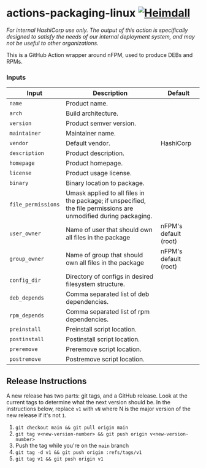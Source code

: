 # actions-packaging-linux [![Heimdall](https://heimdall.hashicorp.services/api/v1/assets/actions-packaging-linux/badge.svg?key=a504c3bd609f201a9718f56fc5e56613de4d6a052794adf9b06b2a529ddd741a)](https://heimdall.hashicorp.services/site/assets/actions-packaging-linux)

_For internal HashiCorp use only. The output of this action is specifically designed to satisfy the needs of our internal deployment system, and may not be useful to other organizations._

This is a GitHub Action wrapper around nFPM, used to produce DEBs and RPMs.

### Inputs

| Input              | Description                                               | Default                |
| ------------------ | --------------------------------------------------------- | ---------------------- |
| `name`       | Product name.  |                        |
| `arch`       | Build architecture.                      |                |
| `version`    | Product semver version. |  |
| `maintainer` | Maintainer name. | |
| `vendor`     | Default vendor. | HashiCorp |
| `description` | Product description. | |
| `homepage`    | Product homepage. | |
| `license`     | Product usage license. | |
| `binary`      | Binary location to package. | |
| `file_permissions` | Umask applied to all files in the package; if unspecified, the file permissions are unmodified during packaging. | |
| `user_owner` | Name of user that should own all files in the package | nFPM's default (root) |
| `group_owner` | Name of group that should own all files in the package | nFPM's default (root) |
| `config_dir`  | Directory of configs in desired filesystem structure. | |
| `deb_depends` | Comma separated list of deb dependencies. | |
| `rpm_depends` | Comma separated list of rpm dependencies. | |
| `preinstall`  | Preinstall script location. | |
| `postinstall` | Postinstall script location. | |
| `preremove`   | Preremove script location. | |
| `postremove`  | Postremove script location. | |

## Release Instructions

A new release has two parts: git tags, and a GitHub release.  Look at the
current tags to determine what the next version should be.  In the instructions
below, replace `v1` with `vN` where N is the major version of the new release
if it's not `1`.

1. `git checkout main && git pull origin main`
1. `git tag v<new-version-number> && git push origin v<new-version-number>`
1. Push the tag while you're on the `main` branch
1. `git tag -d v1 && git push origin :refs/tags/v1`
1. `git tag v1 && git push origin v1`

